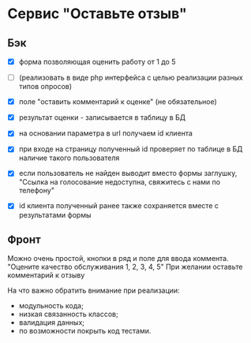 # Сервис "Оставьте отзыв"

## Бэк

- [x] форма позволяющая оценить работу от 1 до 5
- [ ] (реализовать в виде php интерфейса с целью реализации разных типов опросов)
- [x] поле "оставить комментарий к оценке" (не обязательное)
- [x] результат оценки - записывается в таблицу в БД

- [x] на основании параметра в url получаем id клиента
- [x] при входе на страницу полученный id проверяет по таблице в БД наличие такого пользователя
- [x] если пользователь не найден выводит вместо формы заглушку, "Ссылка на голосование недоступна, свяжитесь с нами по телефону"
- [x] id клиента полученный ранее также сохраняется вместе с результатами формы

## Фронт

Можно очень простой, кнопки в ряд и поле для ввода коммента.
"Оцените качество обслуживания 1, 2, 3, 4, 5"
При желании оставьте комментарий к отзыву


На что важно обратить внимание при реализации:
- модульность кода;
- низкая связанность классов;
- валидация данных;
- по возможности покрыть код тестами.